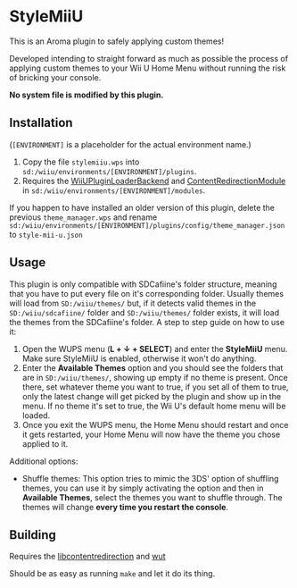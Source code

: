 # StyleMiiU
This is an Aroma plugin to safely applying custom themes!

Developed intending to straight forward as much as possible the process of applying custom themes to your Wii U Home Menu without running the risk of bricking your console.

**No system file is modified by this plugin.**
## Installation
(`[ENVIRONMENT]` is a placeholder for the actual environment name.)
1. Copy the file `stylemiiu.wps` into `sd:/wiiu/environments/[ENVIRONMENT]/plugins`.
2. Requires the [WiiUPluginLoaderBackend](https://github.com/wiiu-env/WiiUPluginLoaderBackend) and [ContentRedirectionModule](https://github.com/wiiu-env/ContentRedirectionModule) in `sd:/wiiu/environments/[ENVIRONMENT]/modules`.

If you happen to have installed an older version of this plugin, delete the previous `theme_manager.wps` and rename `sd:/wiiu/environments/[ENVIRONMENT]/plugins/config/theme_manager.json` to `style-mii-u.json`

## Usage
This plugin is only compatible with SDCafiine's folder structure, meaning that you have to put every file on it's corresponding folder. Usually themes will load from `SD:/wiiu/themes/` but, if it detects valid themes in the `SD:/wiiu/sdcafiine/` folder and `SD:/wiiu/themes/` folder exists, it will load the themes from the SDCafiine's folder.
A step to step guide on how to use it:
1. Open the WUPS menu (**L + ↓ + SELECT**) and enter the **StyleMiiU** menu. Make sure StyleMiiU is enabled, otherwise it won't do anything.
2. Enter the **Available Themes** option and you should see the folders that are in `SD:/wiiu/themes/`, showing up empty if no theme is present. Once there, set whatever theme you want to true, if you set all of them to true, only the latest change will get picked by the plugin and show up in the menu. If no theme it's set to true, the Wii U's default home menu will be loaded.
3. Once you exit the WUPS menu, the Home Menu should restart and once it gets restarted, your Home Menu will now have the theme you chose applied to it.

Additional options:
- Shuffle themes: This option tries to mimic the 3DS' option of shuffling themes, you can use it by simply activating the option and then in **Available Themes**, select the themes you want to shuffle through. The themes will change **every time you restart the console**.

## Building
Requires the [libcontentredirection](https://github.com/wiiu-env/libcontentredirection) and [wut](https://github.com/devkitPro/wut)

Should be as easy as running `make` and let it do its thing.